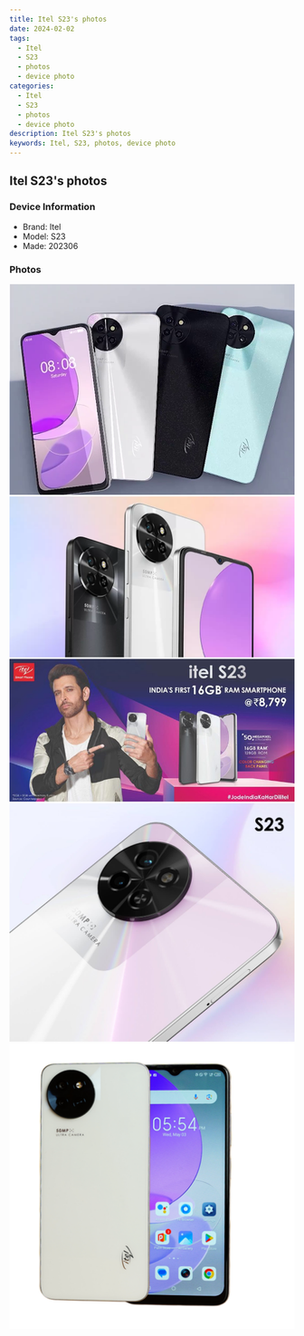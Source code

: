 ```yaml
---
title: Itel S23's photos
date: 2024-02-02
tags: 
  - Itel
  - S23
  - photos
  - device photo
categories: 
  - Itel
  - S23
  - photos
  - device photo
description: Itel S23's photos
keywords: Itel, S23, photos, device photo
---
```


## Itel S23's photos

### Device Information

- Brand: Itel
- Model: S23
- Made: 202306

### Photos

![/images/best-assets/devices/itel/itel-s23/1.jpg](/images/best-assets/devices/itel/itel-s23/1.jpg)
![/images/best-assets/devices/itel/itel-s23/2.jpg](/images/best-assets/devices/itel/itel-s23/2.jpg)
![/images/best-assets/devices/itel/itel-s23/3.jpg](/images/best-assets/devices/itel/itel-s23/3.jpg)
![/images/best-assets/devices/itel/itel-s23/4.jpg](/images/best-assets/devices/itel/itel-s23/4.jpg)
![/images/best-assets/devices/itel/itel-s23/5.jpg](/images/best-assets/devices/itel/itel-s23/5.jpg)
